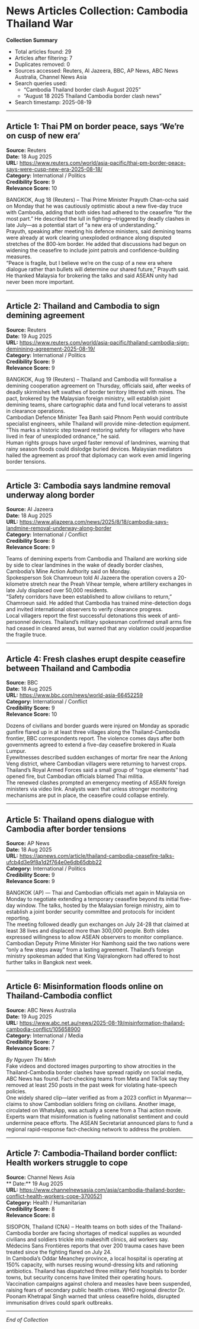 # News Articles Collection: Cambodia Thailand War

**Collection Summary**  
- Total articles found: 29  
- Articles after filtering: 7  
- Duplicates removed: 0  
- Sources accessed: Reuters, Al Jazeera, BBC, AP News, ABC News Australia, Channel News Asia  
- Search queries used:  
  - “Cambodia Thailand border clash August 2025”  
  - “August 18 2025 Thailand Cambodia border clash news”  
- Search timestamp: 2025-08-19  

---

## Article 1: Thai PM on border peace, says ‘We’re on cusp of new era’  
**Source:** Reuters  
**Date:** 18 Aug 2025  
**URL:** https://www.reuters.com/world/asia-pacific/thai-pm-border-peace-says-were-cusp-new-era-2025-08-18/  
**Category:** International / Politics  
**Credibility Score:** 9  
**Relevance Score:** 10  

BANGKOK, Aug 18 (Reuters) – Thai Prime Minister Prayuth Chan-ocha said on Monday that he was cautiously optimistic about a new five-day truce with Cambodia, adding that both sides had adhered to the ceasefire “for the most part.” He described the lull in fighting—triggered by deadly clashes in late July—as a potential start of “a new era of understanding.”  
Prayuth, speaking after meeting his defence ministers, said demining teams were already at work clearing unexploded ordnance along disputed stretches of the 800-km border. He added that discussions had begun on widening the ceasefire to include joint patrols and confidence-building measures.  
“Peace is fragile, but I believe we’re on the cusp of a new era where dialogue rather than bullets will determine our shared future,” Prayuth said. He thanked Malaysia for brokering the talks and said ASEAN unity had never been more important.

---

## Article 2: Thailand and Cambodia to sign demining agreement  
**Source:** Reuters  
**Date:** 19 Aug 2025  
**URL:** https://www.reuters.com/world/asia-pacific/thailand-cambodia-sign-deminining-agreement-2025-08-19/  
**Category:** International / Politics  
**Credibility Score:** 9  
**Relevance Score:** 9  

BANGKOK, Aug 19 (Reuters) – Thailand and Cambodia will formalise a demining cooperation agreement on Thursday, officials said, after weeks of deadly skirmishes left swathes of border territory littered with mines. The pact, brokered by the Malaysian foreign ministry, will establish joint demining teams, share cartographic data and fund local veterans to assist in clearance operations.  
Cambodian Defence Minister Tea Banh said Phnom Penh would contribute specialist engineers, while Thailand will provide mine-detection equipment. “This marks a historic step toward restoring safety for villagers who have lived in fear of unexploded ordnance,” he said.  
Human rights groups have urged faster removal of landmines, warning that rainy season floods could dislodge buried devices. Malaysian mediators hailed the agreement as proof that diplomacy can work even amid lingering border tensions.

---

## Article 3: Cambodia says landmine removal underway along border  
**Source:** Al Jazeera  
**Date:** 18 Aug 2025  
**URL:** https://www.aljazeera.com/news/2025/8/18/cambodia-says-landmine-removal-underway-along-border  
**Category:** International / Conflict  
**Credibility Score:** 8  
**Relevance Score:** 9  

Teams of demining experts from Cambodia and Thailand are working side by side to clear landmines in the wake of deadly border clashes, Cambodia’s Mine Action Authority said on Monday.  
Spokesperson Sok Chamroeun told Al Jazeera the operation covers a 20-kilometre stretch near the Preah Vihear temple, where artillery exchanges in late July displaced over 50,000 residents.  
“Safety corridors have been established to allow civilians to return,” Chamroeun said. He added that Cambodia has trained mine-detection dogs and invited international observers to verify clearance progress.  
Local villagers report the first successful detonations this week of anti-personnel devices. Thailand’s military spokesman confirmed small arms fire had ceased in cleared areas, but warned that any violation could jeopardise the fragile truce.

---

## Article 4: Fresh clashes erupt despite ceasefire between Thailand and Cambodia  
**Source:** BBC  
**Date:** 18 Aug 2025  
**URL:** https://www.bbc.com/news/world-asia-66452259  
**Category:** International / Conflict  
**Credibility Score:** 9  
**Relevance Score:** 10  

Dozens of civilians and border guards were injured on Monday as sporadic gunfire flared up in at least three villages along the Thailand-Cambodia frontier, BBC correspondents report. The violence comes days after both governments agreed to extend a five-day ceasefire brokered in Kuala Lumpur.  
Eyewitnesses described sudden exchanges of mortar fire near the Anlong Veng district, where Cambodian villagers were returning to harvest crops. Thailand’s Royal Armed Forces said a small group of “rogue elements” had opened fire, but Cambodian officials blamed Thai militia.  
The renewed clashes prompted an emergency meeting of ASEAN foreign ministers via video link. Analysts warn that unless stronger monitoring mechanisms are put in place, the ceasefire could collapse entirely.

---

## Article 5: Thailand opens dialogue with Cambodia after border tensions  
**Source:** AP News  
**Date:** 18 Aug 2025  
**URL:** https://apnews.com/article/thailand-cambodia-ceasefire-talks-ufcb4d3e9f8a1d2f764e0e6db65dbb22  
**Category:** International / Politics  
**Credibility Score:** 9  
**Relevance Score:** 9  

BANGKOK (AP) — Thai and Cambodian officials met again in Malaysia on Monday to negotiate extending a temporary ceasefire beyond its initial five-day window. The talks, hosted by the Malaysian foreign ministry, aim to establish a joint border security committee and protocols for incident reporting.  
The meeting followed deadly gun exchanges on July 24-28 that claimed at least 38 lives and displaced more than 300,000 people. Both sides expressed willingness to allow ASEAN observers to monitor compliance.  
Cambodian Deputy Prime Minister Hor Namhong said the two nations were “only a few steps away” from a lasting agreement. Thailand’s foreign ministry spokesman added that King Vajiralongkorn had offered to host further talks in Bangkok next week.

---

## Article 6: Misinformation floods online on Thailand-Cambodia conflict  
**Source:** ABC News Australia  
**Date:** 19 Aug 2025  
**URL:** https://www.abc.net.au/news/2025-08-19/misinformation-thailand-cambodia-conflict/105658900  
**Category:** International / Media  
**Credibility Score:** 7  
**Relevance Score:** 7  

*By Nguyen Thi Minh*  
Fake videos and doctored images purporting to show atrocities in the Thailand-Cambodia border clashes have spread rapidly on social media, ABC News has found. Fact-checking teams from Meta and TikTok say they removed at least 250 posts in the past week for violating hate-speech policies.  
One widely shared clip—later verified as from a 2023 conflict in Myanmar—claims to show Cambodian soldiers firing on civilians. Another image, circulated on WhatsApp, was actually a scene from a Thai action movie.  
Experts warn that misinformation is fueling nationalist sentiment and could undermine peace efforts. The ASEAN Secretariat announced plans to fund a regional rapid-response fact-checking network to address the problem.

---

## Article 7: Cambodia-Thailand border conflict: Health workers struggle to cope  
**Source:** Channel News Asia  
** Date:** 19 Aug 2025  
**URL:** https://www.channelnewsasia.com/asia/cambodia-thailand-border-conflict-health-workers-cope-3700521  
**Category:** Health / Humanitarian  
**Credibility Score:** 8  
**Relevance Score:** 8  

SISOPON, Thailand (CNA) – Health teams on both sides of the Thailand-Cambodia border are facing shortages of medical supplies as wounded civilians and soldiers trickle into makeshift clinics, aid workers say. Médecins Sans Frontières reports that over 200 trauma cases have been treated since the fighting flared on July 24.  
In Cambodia’s Oddar Meanchey province, a local hospital is operating at 150% capacity, with nurses reusing wound-dressing kits and rationing antibiotics. Thailand has dispatched three military field hospitals to border towns, but security concerns have limited their operating hours.  
Vaccination campaigns against cholera and measles have been suspended, raising fears of secondary public health crises. WHO regional director Dr. Poonam Khetrapal Singh warned that unless ceasefire holds, disrupted immunisation drives could spark outbreaks.

---

*End of Collection*